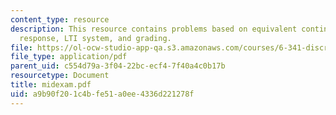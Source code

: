 ```yaml
---
content_type: resource
description: This resource contains problems based on equivalent continuous-time frequency
  response, LTI system, and grading.
file: https://ol-ocw-studio-app-qa.s3.amazonaws.com/courses/6-341-discrete-time-signal-processing-fall-2005/a9b90f201c4bfe51a0ee4336d221278f_midexam.pdf
file_type: application/pdf
parent_uid: c554d79a-3f04-22bc-ecf4-7f40a4c0b17b
resourcetype: Document
title: midexam.pdf
uid: a9b90f20-1c4b-fe51-a0ee-4336d221278f
---
```

